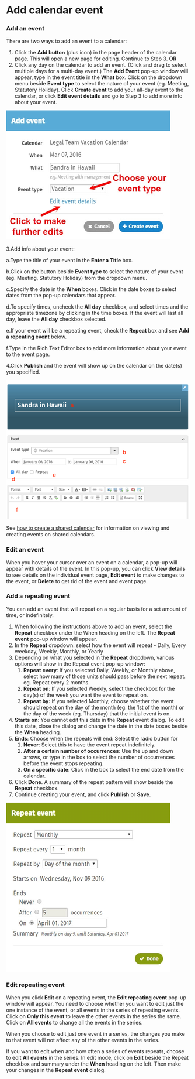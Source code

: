 # Add calendar event



### Add an event

There are two ways to add an event to a calendar:

1. Click the **Add button** \(plus icon\) in the page header of the calendar page. This will open a new page for editing. Continue to Step 3. **OR**
2. Click any day on the calendar to add an event. \(Click and drag to select multiple days for a multi-day event.\) The **Add Event** pop-up window will appear, type in the event title in the **What** box. Click on the dropdown menu beside **Event type** to select the nature of your event \(eg. Meeting, Statutory Holiday\). Click **Create event** to add your all-day event to the calendar, or click **Edit event details** and go to Step 3 to add more info about your event.  

![](../../../.gitbook/assets/1%20%2883%29.jpg)



3.Add info about your event:

a.Type the title of your event in the **Enter a Title** box.

b.Click on the button beside **Event type** to select the nature of your event \(eg. Meeting, Statutory Holiday\) from the dropdown menu.

c.Specify the date in the **When** boxes. Click in the date boxes to select dates from the pop-up calendars that appear.

d.To specify times, uncheck the **All day** checkbox, and select times and the appropriate timezone by clicking in the time boxes. If the event will last all day, leave the **All day** checkbox selected.

e.If your event will be a repeating event, check the **Repeat** box and see **Add a repeating event** below.

f.Type in the Rich Text Editor box to add more information about your event to the event page.

4.Click **Publish** and the event will show up on the calendar on the date\(s\) you specified.

![](../../../.gitbook/assets/2%20%2835%29.png)



See [how to create a shared calendar](add-shared-calendar.md) for information on viewing and creating events on shared calendars.

### Edit an event

When you hover your cursor over an event on a calendar, a pop-up will appear with details of the event. In this pop-up, you can click **View details** to see details on the individual event page, **Edit event** to make changes to the event, or **Delete** to get rid of the event and event page.

### Add a repeating event

You can add an event that will repeat on a regular basis for a set amount of time, or indefinitely.

1. When following the instructions above to add an event, select the **Repeat** checkbox under the When heading on the left. The **Repeat event** pop-up window will appear.
2. In the **Repeat** dropdown: select how the event will repeat - Daily, Every weekday, Weekly, Monthly, or Yearly
3. Depending on what you selected in the **Repeat** dropdown, various options will show in the Repeat event pop-up window:
   1. **Repeat** **every**: If you selected Daily, Weekly, or Monthly above, select how many of those units should pass before the next repeat. eg. Repeat every 2 months.
   2. **Repeat** **on**: If you selected Weekly, select the checkbox for the day\(s\) of the week you want the event to repeat on.
   3. **Repeat** **by:** If you selected Monthly, choose whether the event should repeat on the day of the month \(eg. the 1st of the month\) or the day of the week \(eg. Thursday\) that the initial event is on.
4. **Starts** **on**: You cannot edit this date in the **Repeat** event dialog. To edit this date, close the dialog and change the date in the date boxes beside the **When** heading.
5. **Ends**: Choose when the repeats will end: Select the radio button for
   1. **Never**: Select this to have the event repeat indefinitely.
   2. **After a certain number of occurrences**: Use the up and down arrows, or type in the box to select the number of occurrences before the event stops repeating.
   3. **On a specific date**: Click in the box to select the end date from the calendar.
6. Click **Done**. A summary of the repeat pattern will show beside the **Repeat** checkbox.
7. Continue creating your event, and click **Publish** or **Save**.

![](../../../.gitbook/assets/3%20%2853%29.jpg)

### Edit repeating event

When you click **Edit** on a repeating event, the **Edit repeating event** pop-up window will appear. You need to choose whether you want to edit just the one instance of the event, or all events in the series of repeating events. Click on **Only this event** to leave the other events in the series the same. Click on **All events** to change all the events in the series.  
  
When you choose to edit just one event in a series, the changes you make to that event will not affect any of the other events in the series.  
  
If you want to edit when and how often a series of events repeats, choose to edit **All events** in the series. In edit mode, click on **Edit** beside the Repeat checkbox and summary under the **When** heading on the left. Then make your changes in the **Repeat event** dialog.  


